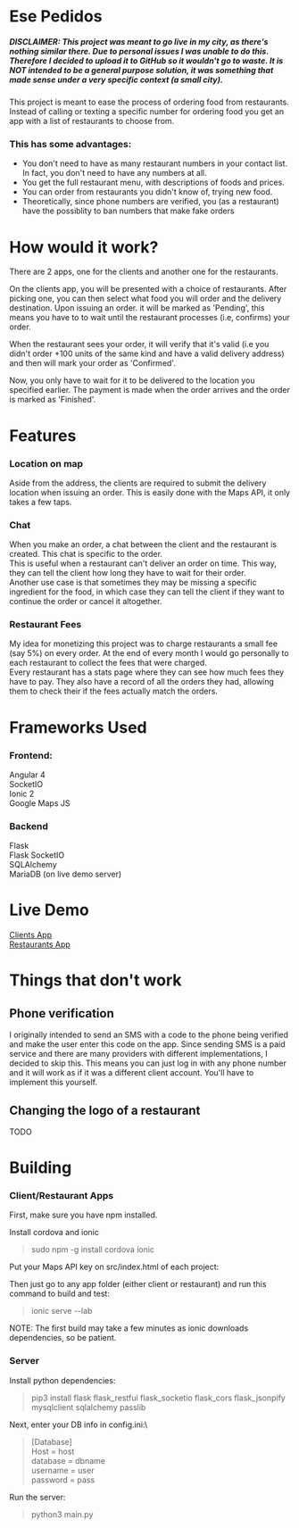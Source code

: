 # Ese Pedidos

##### DISCLAIMER: This project was meant to go live in my city, as there's nothing similar there. Due to personal issues I was unable to do this. Therefore I decided to upload it to GitHub so it wouldn't go to waste. It is NOT intended to be a general purpose solution, it was something that made sense under a very specific context (a small city).

This project is meant to ease the process of ordering food from restaurants. Instead of calling or texting a specific number for ordering food you get an app with a list of restaurants to choose from.

### This has some advantages:
* You don't need to have as many restaurant numbers in your contact list. In fact, you don't need to have any numbers at all.
* You get the full restaurant menu, with descriptions of foods and prices.
* You can order from restaurants you didn't know of, trying new food.
* Theoretically, since phone numbers are verified, you (as a restaurant) have the possiblity to ban numbers that make fake orders

# How would it work?

There are 2 apps, one for the clients and another one for the restaurants.

On the clients app, you will be presented with a choice of restaurants. After picking one, you can then select what food you will order and the delivery destination. Upon issuing an order. it will be marked as 'Pending', this means you have to to wait until the restaurant processes (i.e, confirms) your order.

When the restaurant sees your order, it will verify that it's valid (i.e you didn't order +100 units of the same kind and have a valid delivery address) and then will mark your order as 'Confirmed'.

Now, you only have to wait for it to be delivered to the location you specified earlier. The payment is made when the order arrives and the order is marked as 'Finished'.

# Features

### Location on map
Aside from the address, the clients are required to submit the delivery location when issuing an order. This is easily done with the Maps API, it only takes a few taps.

### Chat
When you make an order, a chat between the client and the restaurant is created. This chat is specific to the order.\
This is useful when a restaurant can't deliver an order on time. This way, they can tell the client how long they have to wait for their order.\
Another use case is that sometimes they may be missing a specific ingredient for the food, in which case they can tell the client if they want to continue the order or cancel it altogether.

### Restaurant Fees
My idea for monetizing this project was to charge restaurants a small fee (say 5%) on every order. At the end of every month I would go personally to each restaurant to collect the fees that were charged.\
Every restaurant has a stats page where they can see how much fees they have to pay. They also have a record of all the orders they had, allowing them to check their if the fees actually match the orders.

# Frameworks Used

### Frontend:

Angular 4\
SocketIO\
Ionic 2\
Google Maps JS

### Backend

Flask\
Flask SocketIO\
SQLAlchemy\
MariaDB (on live demo server)

# Live Demo

[Clients App](http://siwka.net/ese-pedidos/client)\
[Restaurants App](http://siwka.net/ese-pedidos/restaurant)

# Things that don't work

## Phone verification
I originally intended to send an SMS with a code to the phone being verified and make the user enter this code on the app. Since sending SMS is a paid service and there are many providers with different implementations, I decided to skip this. This means you can just log in with any phone number and it will work as if it was a different client account. You'll have to implement this yourself.

## Changing the logo of a restaurant
TODO

# Building
### Client/Restaurant Apps
First, make sure you have npm installed.

Install cordova and ionic
>sudo npm -g install cordova ionic

Put your Maps API key on src/index.html of each project:
><script src="https://maps.googleapis.com/maps/api/js?key=YourAPIKey&callback=initMap"async defer></script>

Then just go to any app folder (either client or restaurant) and run this command to build and test:
>ionic serve --lab

NOTE: The first build may take a few minutes as ionic downloads dependencies, so be patient.

### Server
Install python dependencies:
>pip3 install flask flask_restful flask_socketio flask_cors flask_jsonpify mysqlclient sqlalchemy passlib 

Next, enter your DB info in config.ini:\
>[Database]\
Host = host\
database = dbname\
username = user\
password = pass

Run the server:
> python3 main.py




